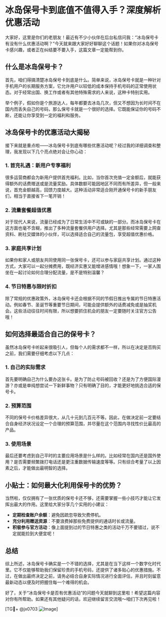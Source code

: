 # 冰岛保号卡到底值不值得入手？深度解析优惠活动

大家好，这里是你们的老朋友！最近有不少小伙伴在后台私信问我：“冰岛保号卡有没有什么优惠活动啊？”今天就来跟大家好好聊聊这个话题！如果你对冰岛保号卡感兴趣，或者正在纠结要不要入手，这篇文章一定能帮到你。

## 什么是冰岛保号卡？

首先，咱们得搞清楚冰岛保号卡到底是什么。简单来说，冰岛保号卡就是一种针对手机用户的长期服务方案，它允许用户以较低的成本保持手机号码的正常使用状态。对于经常出国、换工作或者有其他特殊需求的人来说，这种卡特别实用。

举个例子，假如你是个旅游达人，每年都要去冰岛几次，但又不想因为长时间不在国内而丢失自己的号码，那么保号卡就是一个很好的选择。它既能保证你的号码不断，还能让你享受到一定的福利和服务。

## 冰岛保号卡的优惠活动大揭秘

接下来就是重点啦——冰岛保号卡到底有哪些优惠活动呢？经过我的详细调查和整理，我发现以下几个亮点绝对会让你心动：

### 1. 首充礼遇：新用户专享福利

很多运营商都会为新用户提供首充福利。比如，当你首次充值一定金额后，就能获得额外的话费赠送或是流量奖励。具体数额可能因地区不同而有所差异，但一般来说，首充金额越高，回馈力度越大。这种活动非常适合刚开通保号卡的新手朋友们，相当于直接省下一笔开销！

### 2. 流量套餐超值优惠

对于现代人来说，流量已经成为了日常生活中不可或缺的一部分。而冰岛保号卡在这方面也毫不含糊，推出了多种流量套餐供用户选择。尤其是那些经常需要上网查资料、刷社交媒体的小伙伴，可以选择适合自己的流量包，享受超值优惠价格。

### 3. 家庭共享计划

如果你和家人或朋友共同使用同一张保号卡，还可以参与家庭共享计划。通过这种方式，大家可以一起分摊费用，既经济实惠又能增进感情哦！想象一下，一家人围坐在一起讨论如何合理分配流量，是不是特别温馨？

### 4. 节日特惠与限时折扣

除了常规的优惠政策外，冰岛保号卡还会根据不同的节假日推出专属的节日特惠活动。例如春节、圣诞节等重要节日期间，可能会提供额外的话费减免或是抽奖机会。这些活动往往时间有限，所以想要抓住机会的朋友一定要随时关注官方公告哦！

## 如何选择最适合自己的保号卡？

虽然冰岛保号卡听起来很吸引人，但每个人的需求都不一样，所以在决定是否购买之前，我们需要仔细考虑以下几点：

### 1. 自己的实际需求

首先要明确自己为什么要办这张卡。是为了防止号码被回收？还是为了方便国际漫游？亦或是单纯想尝试一下新鲜事物？只有明确了目的，才能更好地挑选合适的保号卡。

### 2. 预算范围

不同的保号卡价格差异很大，从几十元到几百元不等。因此，在做决定前一定要结合自身经济状况设定一个合理的预算范围，并尽量在这个范围内寻找性价比最高的产品。

### 3. 使用场景

最后还要考虑到自己平时的主要应用场景是什么样的。比如经常在国内还是国外使用？是否需要频繁拨打电话还是更注重数据传输速度等等。只有综合考量了以上因素之后，才能做出最明智的选择。

## 小贴士：如何最大化利用保号卡的优势？

当然啦，仅仅拥有了一张优质的保号卡还不够，还需要掌握一些小技巧才能让它发挥出最大的作用。这里给大家分享几个实用的小建议：

- **定期检查账户余额**：避免因疏忽导致欠费停机。
- **充分利用赠送资源**：不要浪费掉那些免费提供的通话时长或流量。
- **积极参与官方活动**：像上面提到过的节日特惠之类的活动千万不要错过，说不定就能捡到大便宜呢！

## 总结

综上所述，冰岛保号卡确实是一个不错的选择，尤其是在当下这样一个数字化时代里。它不仅能够帮助我们保留珍贵的手机号码，还提供了诸多贴心的优惠措施。不过，在做出最终决定之前，请务必结合自身实际情况进行全面评估，并且时刻留意最新动态以便及时把握住每一个难得的机会。

好了，关于“冰岛保号卡是否有优惠活动”的问题今天就聊到这里啦！希望这篇内容对你有所帮助。如果还有其他疑问的话，欢迎继续留言交流哦～咱们下次再见啦！

[TG💪+ @jx0703 ![Image](https://github.com/user-attachments/assets/dbca1d08-cadb-493c-b0ec-ad6f7a83f270)]